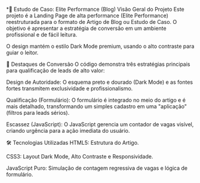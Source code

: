 *📝 Estudo de Caso: Elite Performance (Blog)
Visão Geral do Projeto
Este projeto é a Landing Page de alta performance (Elite Performance) reestruturada para o formato de Artigo de Blog ou Estudo de Caso. O objetivo é apresentar a estratégia de conversão em um ambiente profissional e de fácil leitura.

O design mantém o estilo Dark Mode premium, usando o alto contraste para guiar o leitor.

🎯 Destaques de Conversão
O código demonstra três estratégias principais para qualificação de leads de alto valor:

Design de Autoridade: O esquema preto e dourado (Dark Mode) e as fontes fortes transmitem exclusividade e profissionalismo.

Qualificação (Formulário): O formulário é integrado no meio do artigo e é mais detalhado, transformando um simples cadastro em uma "aplicação" (filtros para leads sérios).

Escassez (JavaScript): O JavaScript gerencia um contador de vagas visível, criando urgência para a ação imediata do usuário.

🛠️ Tecnologias Utilizadas
HTML5: Estrutura do Artigo.

CSS3: Layout Dark Mode, Alto Contraste e Responsividade.

JavaScript Puro: Simulação de contagem regressiva de vagas e lógica de formulário.
